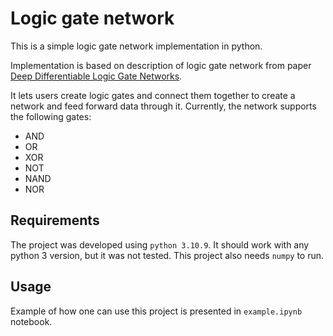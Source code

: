 # Logic gate network

This is a simple logic gate network implementation in python.

Implementation is based on description of logic gate network from paper [Deep Differentiable Logic Gate Networks](https://arxiv.org/pdf/2210.08277.pdf).

It lets users create logic gates and connect them together to create a network and feed forward data through it.
Currently, the network supports the following gates:
- AND
- OR
- XOR
- NOT
- NAND
- NOR

## Requirements

The project was developed using `python 3.10.9`. 
It should work with any python 3 version, but it was not tested.
This project also needs `numpy` to run.

## Usage

Example of how one can use this project is presented in `example.ipynb` notebook.
